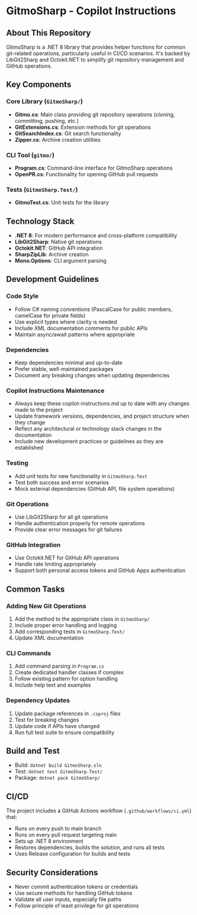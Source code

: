 # GitmoSharp - Copilot Instructions

## About This Repository

GitmoSharp is a .NET 8 library that provides helper functions for common git-related operations, particularly useful in CI/CD scenarios. It's backed by LibGit2Sharp and Octokit.NET to simplify git repository management and GitHub operations.

## Key Components

### Core Library (`GitmoSharp/`)
- **Gitmo.cs**: Main class providing git repository operations (cloning, committing, pushing, etc.)
- **GitExtensions.cs**: Extension methods for git operations
- **GitSearchIndex.cs**: Git search functionality
- **Zipper.cs**: Archive creation utilities

### CLI Tool (`gitmo/`)
- **Program.cs**: Command-line interface for GitmoSharp operations
- **OpenPR.cs**: Functionality for opening GitHub pull requests

### Tests (`GitmoSharp.Test/`)
- **GitmoTest.cs**: Unit tests for the library

## Technology Stack

- **.NET 8**: For modern performance and cross-platform compatibility
- **LibGit2Sharp**: Native git operations
- **Octokit.NET**: GitHub API integration
- **SharpZipLib**: Archive creation
- **Mono.Options**: CLI argument parsing

## Development Guidelines

### Code Style
- Follow C# naming conventions (PascalCase for public members, camelCase for private fields)
- Use explicit types where clarity is needed
- Include XML documentation comments for public APIs
- Maintain async/await patterns where appropriate

### Dependencies
- Keep dependencies minimal and up-to-date
- Prefer stable, well-maintained packages
- Document any breaking changes when updating dependencies

### Copilot Instructions Maintenance
- Always keep these copilot-instructions.md up to date with any changes made to the project
- Update framework versions, dependencies, and project structure when they change
- Reflect any architectural or technology stack changes in the documentation
- Include new development practices or guidelines as they are established

### Testing
- Add unit tests for new functionality in `GitmoSharp.Test`
- Test both success and error scenarios
- Mock external dependencies (GitHub API, file system operations)

### Git Operations
- Use LibGit2Sharp for all git operations
- Handle authentication properly for remote operations
- Provide clear error messages for git failures

### GitHub Integration
- Use Octokit.NET for GitHub API operations
- Handle rate limiting appropriately
- Support both personal access tokens and GitHub Apps authentication

## Common Tasks

### Adding New Git Operations
1. Add the method to the appropriate class in `GitmoSharp/`
2. Include proper error handling and logging
3. Add corresponding tests in `GitmoSharp.Test/`
4. Update XML documentation

### CLI Commands
1. Add command parsing in `Program.cs`
2. Create dedicated handler classes if complex
3. Follow existing pattern for option handling
4. Include help text and examples

### Dependency Updates
1. Update package references in `.csproj` files
2. Test for breaking changes
3. Update code if APIs have changed
4. Run full test suite to ensure compatibility

## Build and Test

- Build: `dotnet build GitmoSharp.sln`
- Test: `dotnet test GitmoSharp.Test/`
- Package: `dotnet pack GitmoSharp/`

## CI/CD

The project includes a GitHub Actions workflow (`.github/workflows/ci.yml`) that:
- Runs on every push to main branch
- Runs on every pull request targeting main
- Sets up .NET 8 environment
- Restores dependencies, builds the solution, and runs all tests
- Uses Release configuration for builds and tests

## Security Considerations

- Never commit authentication tokens or credentials
- Use secure methods for handling GitHub tokens
- Validate all user inputs, especially file paths
- Follow principle of least privilege for git operations